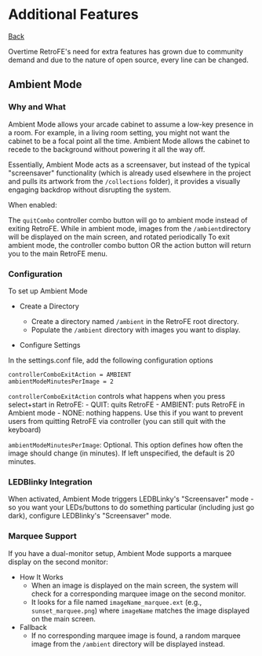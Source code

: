 # Additional Features
[Back](README.md)

Overtime RetroFE's need for extra features has grown due to community demand and due to the nature of open source, every line can be changed.

## Ambient Mode
### Why and What

Ambient Mode allows your arcade cabinet to assume a low-key presence in a room. For example, in a living room setting, you might not want the cabinet to be a focal point all the time. Ambient Mode allows the cabinet to recede to the background without powering it all the way off.

Essentially, Ambient Mode acts as a screensaver, but instead of the typical "screensaver" functionality (which is already used elsewhere in the project and pulls its artwork from the `/collections` folder), it provides a visually engaging backdrop without disrupting the system.

When enabled:

The `quitCombo` controller combo button will go to ambient mode instead of exiting RetroFE.
While in ambient mode, images from the `/ambient`directory will be displayed on the main screen, and rotated periodically
To exit ambient mode, the controller combo button OR the action button will return you to the main RetroFE menu.

### Configuration
To set up Ambient Mode

- Create a Directory
    - Create a directory named `/ambient` in the RetroFE root directory.
    - Populate the `/ambient` directory with images you want to display.


- Configure Settings

In the settings.conf file, add the following configuration options

```
controllerComboExitAction = AMBIENT
ambientModeMinutesPerImage = 2
```

`controllerComboExitAction` controls what happens when you press select+start in RetroFE:
    - QUIT: quits RetroFE
    - AMBIENT: puts RetroFE in Ambient mode
    - NONE: nothing happens. Use this if you want to prevent users from quitting RetroFE via controller (you can still quit with the keyboard)

`ambientModeMinutesPerImage`: Optional. This option defines how often the image should change (in minutes). If left unspecified, the default is 20 minutes.

### LEDBlinky Integration
When activated, Ambient Mode triggers LEDBLinky's "Screensaver" mode - so you want your LEDs/buttons to do something particular (including just go dark),
configure LEDBlinky's "Screensaver" mode.

### Marquee Support
If you have a dual-monitor setup, Ambient Mode supports a marquee display on the second monitor:

- How It Works
    - When an image is displayed on the main screen, the system will check for a corresponding marquee image on the second monitor.
    - It looks for a file named `imageName_marquee.ext` (e.g., `sunset_marquee.png`) where `imageName` matches the image displayed on the main screen.
- Fallback
    - If no corresponding marquee image is found, a random marquee image from the `/ambient` directory will be displayed instead.